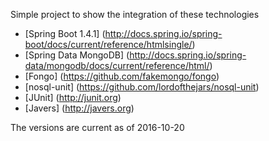 Simple project to show the integration of these technologies

- [Spring Boot 1.4.1] (http://docs.spring.io/spring-boot/docs/current/reference/htmlsingle/)
- [Spring Data MongoDB] (http://docs.spring.io/spring-data/mongodb/docs/current/reference/html/)
- [Fongo] (https://github.com/fakemongo/fongo) 
- [nosql-unit] (https://github.com/lordofthejars/nosql-unit)
- [JUnit]  (http://junit.org)
- [Javers] (http://javers.org)

The versions are current as of 2016-10-20


